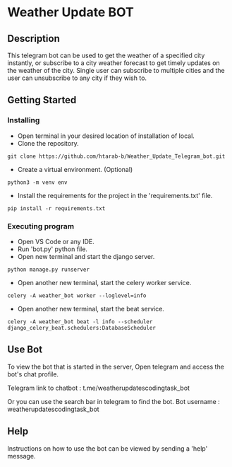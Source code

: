 # Weather Update BOT

## Description

This telegram bot can be used to get the weather of a specified city instantly, or subscribe to a city weather forecast to get timely updates on the weather of the city. Single user can subscribe to multiple cities and the user can unsubscribe to any city if they wish to.

## Getting Started

### Installing
* Open terminal in your desired location of installation of local.
* Clone the repository.
```
git clone https://github.com/htarab-b/Weather_Update_Telegram_bot.git
```
* Create a virtual environment. (Optional)
```
python3 -m venv env
```
* Install the requirements for the project in the 'requirements.txt' file.
```
pip install -r requirements.txt
```

### Executing program
* Open VS Code or any IDE.
* Run 'bot.py' python file.
* Open new terminal and start the django server.
```
python manage.py runserver
```
* Open another new terminal, start the celery worker service.
```
celery -A weather_bot worker --loglevel=info
```
* Open another new terminal, start the beat service.
```
celery -A weather_bot beat -l info --scheduler django_celery_beat.schedulers:DatabaseScheduler
```

## Use Bot
To view the bot that is started in the server, Open telegram and access the bot's chat profile.

Telegram link to chatbot : t.me/weatherupdatescodingtask_bot

Or you can use the search bar in telegram to find the bot. Bot username : weatherupdatescodingtask_bot

## Help
Instructions on how to use the bot can be viewed by sending a 'help' message.
